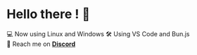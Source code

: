 # Hello there ! 👋
💻 Now using Linux and Windows
🛠️ Using VS Code and Bun.js<br>
💬 Reach me on **[Discord](http://discord.com/users/1087664832863547493)**<br>

<!---
## Stats
![Anurag's github stats](https://github-readme-stats.vercel.app/api?username=firminunderscore&show_icons=true&count_private=true&bg_color=ffffff,F9F9F9)
![Top Langs](https://github-readme-stats.vercel.app/api/top-langs/?username=firminunderscore)
--->
